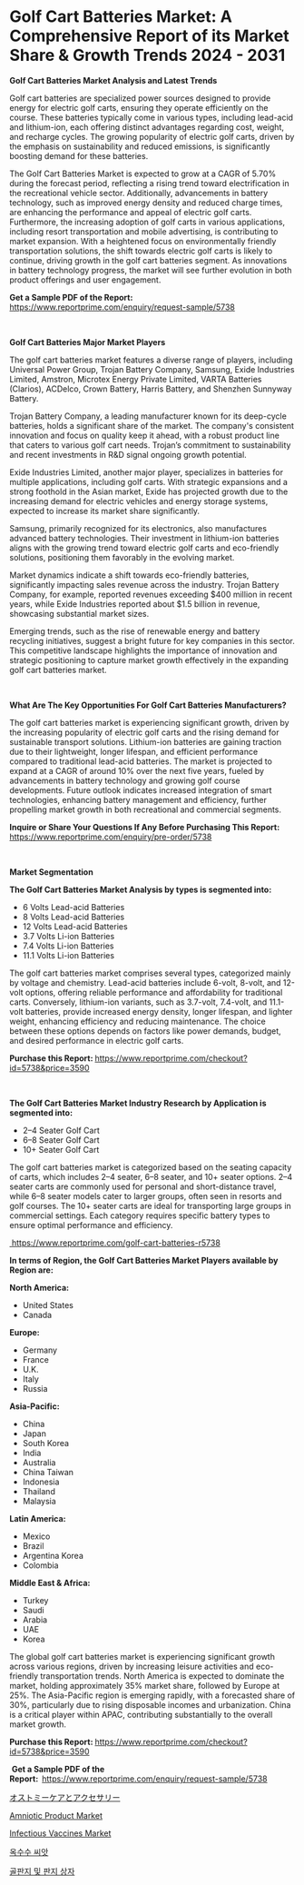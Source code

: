 <p><h1>Golf Cart Batteries Market: A Comprehensive Report of its Market Share & Growth Trends 2024 - 2031</h1></p><p><strong>Golf Cart Batteries Market Analysis and Latest Trends</strong></p>
<p><p>Golf cart batteries are specialized power sources designed to provide energy for electric golf carts, ensuring they operate efficiently on the course. These batteries typically come in various types, including lead-acid and lithium-ion, each offering distinct advantages regarding cost, weight, and recharge cycles. The growing popularity of electric golf carts, driven by the emphasis on sustainability and reduced emissions, is significantly boosting demand for these batteries.</p><p>The Golf Cart Batteries Market is expected to grow at a CAGR of 5.70% during the forecast period, reflecting a rising trend toward electrification in the recreational vehicle sector. Additionally, advancements in battery technology, such as improved energy density and reduced charge times, are enhancing the performance and appeal of electric golf carts. Furthermore, the increasing adoption of golf carts in various applications, including resort transportation and mobile advertising, is contributing to market expansion. With a heightened focus on environmentally friendly transportation solutions, the shift towards electric golf carts is likely to continue, driving growth in the golf cart batteries segment. As innovations in battery technology progress, the market will see further evolution in both product offerings and user engagement.</p></p>
<p><strong>Get a Sample PDF of the Report:&nbsp;</strong> <a href="https://www.reportprime.com/enquiry/request-sample/5738">https://www.reportprime.com/enquiry/request-sample/5738</a></p>
<p>&nbsp;</p>
<p><strong>Golf Cart Batteries Major Market Players</strong></p>
<p><p>The golf cart batteries market features a diverse range of players, including Universal Power Group, Trojan Battery Company, Samsung, Exide Industries Limited, Amstron, Microtex Energy Private Limited, VARTA Batteries (Clarios), ACDelco, Crown Battery, Harris Battery, and Shenzhen Sunnyway Battery. </p><p>Trojan Battery Company, a leading manufacturer known for its deep-cycle batteries, holds a significant share of the market. The company's consistent innovation and focus on quality keep it ahead, with a robust product line that caters to various golf cart needs. Trojan’s commitment to sustainability and recent investments in R&D signal ongoing growth potential.</p><p>Exide Industries Limited, another major player, specializes in batteries for multiple applications, including golf carts. With strategic expansions and a strong foothold in the Asian market, Exide has projected growth due to the increasing demand for electric vehicles and energy storage systems, expected to increase its market share significantly.</p><p>Samsung, primarily recognized for its electronics, also manufactures advanced battery technologies. Their investment in lithium-ion batteries aligns with the growing trend toward electric golf carts and eco-friendly solutions, positioning them favorably in the evolving market.</p><p>Market dynamics indicate a shift towards eco-friendly batteries, significantly impacting sales revenue across the industry. Trojan Battery Company, for example, reported revenues exceeding $400 million in recent years, while Exide Industries reported about $1.5 billion in revenue, showcasing substantial market sizes. </p><p>Emerging trends, such as the rise of renewable energy and battery recycling initiatives, suggest a bright future for key companies in this sector. This competitive landscape highlights the importance of innovation and strategic positioning to capture market growth effectively in the expanding golf cart batteries market.</p></p>
<p>&nbsp;</p>
<p><strong>What Are The Key Opportunities For Golf Cart Batteries Manufacturers?</strong></p>
<p><p>The golf cart batteries market is experiencing significant growth, driven by the increasing popularity of electric golf carts and the rising demand for sustainable transport solutions. Lithium-ion batteries are gaining traction due to their lightweight, longer lifespan, and efficient performance compared to traditional lead-acid batteries. The market is projected to expand at a CAGR of around 10% over the next five years, fueled by advancements in battery technology and growing golf course developments. Future outlook indicates increased integration of smart technologies, enhancing battery management and efficiency, further propelling market growth in both recreational and commercial segments.</p></p>
<p><strong>Inquire or Share Your Questions If Any Before Purchasing This Report:</strong> <a href="https://www.reportprime.com/enquiry/pre-order/5738">https://www.reportprime.com/enquiry/pre-order/5738</a></p>
<p>&nbsp;</p>
<p><strong>Market Segmentation</strong></p>
<p><strong>The Golf Cart Batteries Market Analysis by types is segmented into:</strong></p>
<p><ul><li>6 Volts Lead-acid Batteries</li><li>8 Volts Lead-acid Batteries</li><li>12 Volts Lead-acid Batteries</li><li>3.7 Volts Li-ion Batteries</li><li>7.4 Volts Li-ion Batteries</li><li>11.1 Volts Li-ion Batteries</li></ul></p>
<p><p>The golf cart batteries market comprises several types, categorized mainly by voltage and chemistry. Lead-acid batteries include 6-volt, 8-volt, and 12-volt options, offering reliable performance and affordability for traditional carts. Conversely, lithium-ion variants, such as 3.7-volt, 7.4-volt, and 11.1-volt batteries, provide increased energy density, longer lifespan, and lighter weight, enhancing efficiency and reducing maintenance. The choice between these options depends on factors like power demands, budget, and desired performance in electric golf carts.</p></p>
<p><strong>Purchase this Report:&nbsp;</strong><a href="https://www.reportprime.com/checkout?id=5738&price=3590">https://www.reportprime.com/checkout?id=5738&price=3590</a></p>
<p>&nbsp;</p>
<p><strong>The Golf Cart Batteries Market Industry Research by Application is segmented into:</strong></p>
<p><ul><li>2–4 Seater Golf Cart</li><li>6–8 Seater Golf Cart</li><li>10+ Seater Golf Cart</li></ul></p>
<p><p>The golf cart batteries market is categorized based on the seating capacity of carts, which includes 2–4 seater, 6–8 seater, and 10+ seater options. 2–4 seater carts are commonly used for personal and short-distance travel, while 6–8 seater models cater to larger groups, often seen in resorts and golf courses. The 10+ seater carts are ideal for transporting large groups in commercial settings. Each category requires specific battery types to ensure optimal performance and efficiency.</p></p>
<p><a href="https://www.reportprime.com/golf-cart-batteries-r5738">&nbsp;https://www.reportprime.com/golf-cart-batteries-r5738</a></p>
<p><strong>In terms of Region, the Golf Cart Batteries Market Players available by Region are:</strong></p>
<p>
    <p> <strong> North America: </strong>
        <ul>
            <li>United States</li>
            <li>Canada</li>
        </ul>
        </p> 
    <p> <strong> Europe: </strong>
        <ul>
            <li>Germany</li>
            <li>France</li>
            <li>U.K.</li>
            <li>Italy</li>
            <li>Russia</li>
        </ul>
        </p> 
    <p> <strong> Asia-Pacific: </strong>
        <ul>
            <li>China</li>
            <li>Japan</li>
            <li>South Korea</li>
            <li>India</li>
            <li>Australia</li>
            <li>China Taiwan</li>
            <li>Indonesia</li>
            <li>Thailand</li>
            <li>Malaysia</li>
        </ul>
        </p> 
    <p> <strong> Latin America: </strong>
        <ul>
            <li>Mexico</li>
            <li>Brazil</li>
            <li>Argentina Korea</li>
            <li>Colombia</li>
        </ul>
        </p> 
    <p> <strong> Middle East & Africa: </strong>
        <ul>
            <li>Turkey</li>
            <li>Saudi</li>
            <li>Arabia</li>
            <li>UAE</li>
            <li>Korea</li>
        </ul>
    </p>
    </p>
<p><p>The global golf cart batteries market is experiencing significant growth across various regions, driven by increasing leisure activities and eco-friendly transportation trends. North America is expected to dominate the market, holding approximately 35% market share, followed by Europe at 25%. The Asia-Pacific region is emerging rapidly, with a forecasted share of 30%, particularly due to rising disposable incomes and urbanization. China is a critical player within APAC, contributing substantially to the overall market growth.</p></p>
<p><strong>Purchase this Report: </strong><a href="https://www.reportprime.com/checkout?id=5738&price=3590">https://www.reportprime.com/checkout?id=5738&price=3590</a></p>
<p>&nbsp;<strong>Get a Sample PDF of the Report:&nbsp;&nbsp;</strong><a href="https://www.reportprime.com/enquiry/request-sample/5738">https://www.reportprime.com/enquiry/request-sample/5738</a></p>
<p><strong></strong></p>
<p><p><a href="https://medium.com/@jessicagtk0/%E3%82%B9%E3%83%88%E3%83%BC%E3%83%9E%E3%82%B1%E3%82%A2%E3%81%8A%E3%82%88%E3%81%B3%E3%82%A2%E3%82%AF%E3%82%BB%E3%82%B5%E3%83%AA%E3%83%BC%E5%B8%82%E5%A0%B4%E3%81%AE%E6%A6%82%E8%A6%81-%E5%9C%B0%E5%9F%9F%E3%81%AE%E5%B1%95%E6%9C%9B%E3%81%8A%E3%82%88%E3%81%B3%E3%82%B9%E3%83%88%E3%83%BC%E3%83%9E%E3%82%B1%E3%82%A2%E3%81%A8%E3%82%A2%E3%82%AF%E3%82%BB%E3%82%B5%E3%83%AA%E3%83%BC%E5%B8%82%E5%A0%B4%E3%81%AE%E7%AB%B6%E4%BA%89%E6%88%A6%E7%95%A5-2024%E5%B9%B4%E3%81%8B%E3%82%892031%E5%B9%B4%E3%81%AE%E6%9C%9F%E9%96%93%E3%81%AB%E3%82%8F%E3%81%9F%E3%82%8A-%E5%B9%B4%E5%B9%B3%E5%9D%87%E6%88%90%E9%95%B7%E7%8E%87-cagr-4-1-%E3%81%A7%E3%81%AE%E6%88%90%E9%95%B7%E3%81%8C%E4%BA%88%E6%B8%AC%E3%81%95%E3%82%8C%E3%81%A6%E3%81%84%E3%81%BE%E3%81%99-31bbc86693a5">オストミーケアとアクセサリー</a></p><p><a href="https://issuu.com/reportprime-2/docs/amniotic-product-market-size-2030.p_555fd0f6c99a86">Amniotic Product Market</a></p><p><a href="https://www.linkedin.com/pulse/deep-dive-infectious-vaccines-market-itstrends-segmentation-tvb8e?trackingId=3DIIAwsjSESh1mC0%2BOouMg%3D%3D">Infectious Vaccines Market</a></p><p><a href="https://medium.com/@anbariasra61/%EC%98%A5%EC%88%98%EC%88%98-%EC%94%A8%EC%95%97-%EC%82%B0%EC%97%85-%EB%B6%84%EC%84%9D-%EB%B3%B4%EA%B3%A0%EC%84%9C-2024%EB%85%84%EB%B6%80%ED%84%B0-2031%EB%85%84%EA%B9%8C%EC%A7%80-%EC%95%A0%ED%94%8C%EB%A6%AC%EC%BC%80%EC%9D%B4%EC%85%98-%EC%9C%A0%ED%98%95-%EB%B0%8F-%EC%A7%80%EC%97%AD%EC%97%90-%EB%94%B0%EB%A5%B8-%EC%8B%9C%EC%9E%A5-%EA%B7%9C%EB%AA%A8%EA%B0%80-13-5-%EC%9D%98-cagr%EB%A1%9C-%EC%84%B1%EC%9E%A5%ED%95%A0-%EA%B2%83%EC%9C%BC%EB%A1%9C-%EC%98%88%EC%B8%A1%EB%90%A9%EB%8B%88%EB%8B%A4-ce8e61f7b199">옥수수 씨앗</a></p><p><a href="https://medium.com/@anbariasra61/%ED%98%81%EC%8B%A0%EC%A0%81-%EC%84%B1%EC%9E%A5-%EA%B8%80%EB%A1%9C%EB%B2%8C-%EA%B3%A8%ED%8C%90%EC%A7%80-%EB%B0%8F-%EC%A2%85%EC%9D%B4%EC%83%81%EC%9E%90-%EC%8B%9C%EC%9E%A5-%EC%97%AD%ED%95%99-%EB%B6%84%EC%84%9D-2024-2031-36d4c8cc224f">골판지 및 판지 상자</a></p></p>